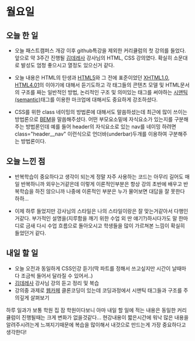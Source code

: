 # 월요일

## 오늘 한 일

- 오늘 패스트캠퍼스 개강 이후 github특강을 제외한 커리큘럼의 첫 강의를 들었다. 앞으로 약 3주간 진행될 [김데레사](https://github.com/seulbinim) 강사님의 HTML, CSS 강의였다. 확실히 소문대로 발성도 엄청 좋으시고 열정도 있으신거 같다.

- 오늘 내용은 HTML의 탄생과 [HTML5](https://namu.wiki/w/HTML5)와 그 전에 표준이었던 [XHTML1.0](https://ko.wikipedia.org/wiki/XHTML), [HTML4.01](https://www.w3.org/TR/html401/)의 이야기에 대해서 듣기도하고 각 태그들의 콘텐츠 모델 및 HTML문서의 구조를 짜는 일반적인 방법, 논리적인 구조 및 의미있는 태그를 써야하는 [시맨틱(semantic)](https://namu.wiki/w/HTML5#s-4.2)태그를 이용한 마크업에 대해서도 중요하게 강조하셨다. 

- CSS를 위한 class 네이밍의 방법론에 대해서도 말씀하셨는데 최근에 많이 쓰이는 방법론으로 [BEM](http://getbem.com/)을 말씀해주셨다. 어떤 부모요소밑에 자식요소가 있는지를 구분해주는 방법론인데 예를 들어 header의 자식요소로 있는 nav를 네이밍 하려면 class="header__nav" 이런식으로 언더바(underbar)두개를 이용하여 구분해주는 방법론이다.

## 오늘 느낀 점

- 반복학습이 중요하다고 생각이 되는게 정말 자주 사용하는 코드는 아무리 길어도 매일 반복하니까 외우는거같은데 이렇게 이론적인부분은 항상 강의 초반에 배우고 반복학습을 하진 않으니까 나중에 이론적인 부분은 누가 물어보면 대답을 잘 못한다 하하...

- 이제 하루 들었지만 강사님의 스타일은 나의 스타일이랑은 잘 맞는거같아서 다행인거같다. 부가적인 설명을(지루함을 깨기 위한 수업 외 딴 얘기?)하시다가도 말 한마디로 금새 다시 수업 흐름으로 돌아오시고 학생들을 많이 가르쳐본 느낌이 확실히 들었던거 같다.

## 내일 할 일

- 오늘 오전과 동일하게 CSS인강 듣기(딱 파트를 정해서 쓰고싶지만 시간이 날때마다 조금씩 들어서 달라질 수 있어서..)
- [김데레사](https://github.com/seulbinim) 강사님 강의 듣고 정리 및 복습
- 강의중 과제로 [웹카페](https://seulbinim.github.io/exHTML5/) 클론코딩이 있는데 코딩과정에서 시맨틱 태그들과 구조를 주의깊게 살펴보기

하루 일과가 보통 학원 집 잠 학원이다보니 아마 내일 할 일에 적는 내용은 동일한 커리큘럼이 진행될때는 크게 변화가 없을것같다... 현강내용이 짧은시간에 워낙 많은 내용을 알려주시려는게 느껴지기때문에 복습을 많이해서 내것으로 만드는게 가장 중요하다고 생각한다!
